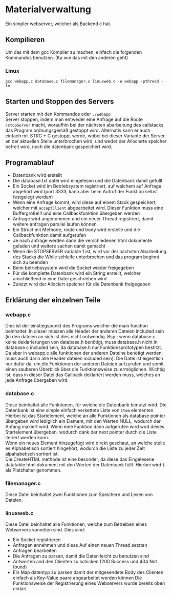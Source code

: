 # Materialverwaltung

Ein simpler webserver, welcher als Backend c hat.

## Kompilieren

Um das mit dem gcc Kompiler zu machen, einfach die folgenden Kommandos benutzen. (Ka wie das mit den anderen geht)

### Linux

`gcc webapp.c database.c filemanager.c linuxweb.c -o webapp -pthread -lm`

## Starten und Stoppen des Servers

Server starten mit den Kommandos oder `./webapp`<br>
Server stoppen, indem man entweder eine Anfrage auf die Route `/stopServer` macht, woraufhin bei der nächsten abarbeitung des callstacks das Program ordnungsgemäß gestoppt wird. Alternativ kann er auch einfach mit STRG + C gestoppt werde, wobei bei dieser Variante der Server an der aktuellen Stelle unterbrochen wird, und weder der Allocierte speicher befreit wird, noch die datenbank gespeichert wird.

## Programablauf

- Datenbank wird erstellt
- Die database.txt datei wird eingelesen und die Datenbank damit gefüllt
- Ein Socket wird im Betriebsystem registriert, auf welchem auf Anfrage abgehört wird (port 3333, kann aber beim Aufruf der Funktion selbst festgelegt werden)
- Wenn eine Anfrage kommt, wird diese auf einem Stack gespeichert, welcher mit `acceptClient` abgearbeitet wird. Dieser Funktion muss eine Buffergröße!!! und eine Callbackfunktion übergeben werden
- Anfrage wird angenommen und ein neuer Thread registriert, damit weitere anfragen parallel laufen können
- Ein Struct mit Methode, route und body wird erstelle und die Callbackfunktion damit aufgerufen
- Je nach anfrage werden dann die verschiedenen html dokumente geladen und weitere sachen damit gemacht
- Wenn die STOPSERVER variable 1 ist, wird vor der nächsten Abarbeitung des Stacks die While schleife unterbrochen und das program beginnt sich zu beenden
- Beim betriebssystem wird die Socket wieder freigegeben
- Für die komplette Datenbank wird ein String erstellt, welcher anschließend in eine Datei geschrieben wird
- Zuletzt wird der Allociert speicher für die Datenbank freigegeben

## Erklärung der einzelnen Teile

### webapp.c

Dies ist der einstiegspunkt des Programs welcher die main function beinhaltet. In dieser müssen alle Header der anderen Dateien included sein (in den dateien an sich ist dies nicht notwendig. Bsp.: wenn database.c keine deklarierungen von database.h benötigt, muss database.h nicht in database.c included sein, da database.h nur Funktionsprototypen bestitzt. Da aber in webapp.c alle funktionen der anderen Dateine benötigt werden, muss auch darin alle Header dateien included sein). Die Datei ist eigentlich nur dafür da, um die Funktionen der anderen Dateien aufzurufen und somit einen sauberen Überblick über die Funktionsweise zu ermöglichen. Wichtig ist, dass in dieser Datei das Callback deklariert werden muss, welches an jede Anfrage übergeben wird.

### database.c

Diese beinhaltet alle Funktionen, für welche die Datenbank benutzt wird. Die Datenbank ist eine simple einfach verkettete Liste von `Item` elementen. Hierbei ist das Startelement, welche an alle Funktionen als database pointer übergeben wird lediglich ein Element, mit den Werten NULL, wodurch der Anfang makiert wird. Wenn eine Funktion dann aufgerufen wird wird dieses Startelement übergeben, wodurch dank der next pointer durch die Liste iteriert werden kann.<br>
Wenn ein neues Element hinzugefügt wird direkt geschaut, an welche stelle es Alphabetisch sortiert hingehört, wodurch die Liste zu jeder Zeit alpahabetisch sortiert ist.<br>
Die CreateHTML methode ist eine besonder, da diese das Eingelesene datatable.html dokument mit den Werten der Datenbank füllt. Hierbei wird `§` als Platzhalter genommen.

### filemanager.c

Diese Datei beinhaltet zwei Funktionen zum Speichern und Lesen von Dateien.

### linuxweb.c

Diese Datei beinhaltet alle Funktionen, welche zum Betreiben eines Webservers vonnöten sind. Dies sind:
- Ein Socket registrieren
- Anfragen annehmen und diese Auf einen neuen Thread setzten
- Anfragen bearbeiten
- Die Anfragen zu parsen, damit die Daten leicht zu benutzen sind
- Antworten and den Clienten zu schicken (200 Success und 404 Not found)
- Ein Map datentyp zu parsen damit der mitgesendete Body des Clienten einfach als Key-Value paare abgearbeitet werden können
Die Funktionsweise der Registrierung eines Webservers wurde bereits oben erklärt

